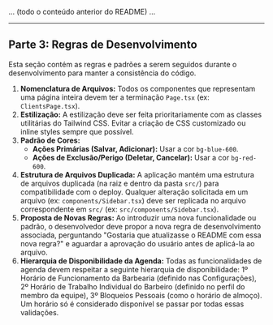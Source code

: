 ... (todo o conteúdo anterior do README) ...

---

## Parte 3: Regras de Desenvolvimento

Esta seção contém as regras e padrões a serem seguidos durante o desenvolvimento para manter a consistência do código.

1.  **Nomenclatura de Arquivos:** Todos os componentes que representam uma página inteira devem ter a terminação `Page.tsx` (ex: `ClientsPage.tsx`).
2.  **Estilização:** A estilização deve ser feita prioritariamente com as classes utilitárias do Tailwind CSS. Evitar a criação de CSS customizado ou inline styles sempre que possível.
3.  **Padrão de Cores:**
    -   **Ações Primárias (Salvar, Adicionar):** Usar a cor `bg-blue-600`.
    -   **Ações de Exclusão/Perigo (Deletar, Cancelar):** Usar a cor `bg-red-600`.
4.  **Estrutura de Arquivos Duplicada:** A aplicação mantém uma estrutura de arquivos duplicada (na raiz e dentro da pasta `src/`) para compatibilidade com o deploy. Qualquer alteração solicitada em um arquivo (ex: `components/Sidebar.tsx`) deve ser replicada no arquivo correspondente em `src/` (ex: `src/components/Sidebar.tsx`).
5.  **Proposta de Novas Regras:** Ao introduzir uma nova funcionalidade ou padrão, o desenvolvedor deve propor a nova regra de desenvolvimento associada, perguntando "Gostaria que atualizasse o README com essa nova regra?" e aguardar a aprovação do usuário antes de aplicá-la ao arquivo.
6.  **Hierarquia de Disponibilidade da Agenda:** Todas as funcionalidades de agenda devem respeitar a seguinte hierarquia de disponibilidade: 1º Horário de Funcionamento da Barbearia (definido nas Configurações), 2º Horário de Trabalho Individual do Barbeiro (definido no perfil do membro da equipe), 3º Bloqueios Pessoais (como o horário de almoço). Um horário só é considerado disponível se passar por todas essas validações.